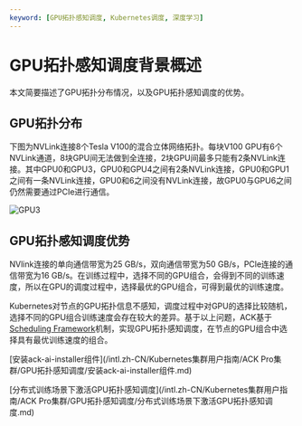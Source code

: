 ```yaml
---
keyword: [GPU拓扑感知调度, Kubernetes调度, 深度学习]
---
```


# GPU拓扑感知调度背景概述

本文简要描述了GPU拓扑分布情况，以及GPU拓扑感知调度的优势。

## GPU拓扑分布

下图为NVLink连接8个Tesla V100的混合立体网络拓扑。每块V100 GPU有6个NVLink通道，8块GPU间无法做到全连接，2块GPU间最多只能有2条NVLink连接。其中GPU0和GPU3，GPU0和GPU4之间有2条NVLink连接，GPU0和GPU1之间有一条NVLink连接，GPU0和6之间没有NVLink连接，故GPU0与GPU6之间仍然需要通过PCIe进行通信。

![GPU3](https://static-aliyun-doc.oss-accelerate.aliyuncs.com/assets/img/zh-CN/0968316061/p184644.png)

## GPU拓扑感知调度优势

NVlink连接的单向通信带宽为25 GB/s，双向通信带宽为50 GB/s，PCle连接的通信带宽为16 GB/s。在训练过程中，选择不同的GPU组合，会得到不同的训练速度，所以在GPU的调度过程中，选择最优的GPU组合，可得到最优的训练速度。

Kubernetes对节点的GPU拓扑信息不感知，调度过程中对GPU的选择比较随机，选择不同的GPU组合训练速度会存在较大的差异。基于以上问题，ACK基于[Scheduling Framework](https://developer.aliyun.com/article/766273)机制，实现GPU拓扑感知调度，在节点的GPU组合中选择具有最优训练速度的组合。

[安装ack-ai-installer组件](/intl.zh-CN/Kubernetes集群用户指南/ACK Pro集群/GPU拓扑感知调度/安装ack-ai-installer组件.md)

[分布式训练场景下激活GPU拓扑感知调度](/intl.zh-CN/Kubernetes集群用户指南/ACK Pro集群/GPU拓扑感知调度/分布式训练场景下激活GPU拓扑感知调度.md)

